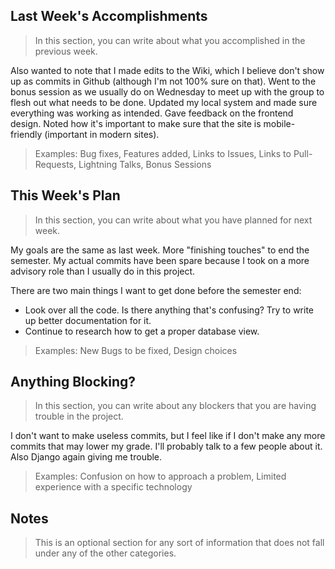 ## Last Week's Accomplishments

> In this section, you can write about what you accomplished in the previous week.

Also wanted to note that I made edits to the Wiki, which I believe don't show up as commits in Github (although I'm not 100% sure on that). Went to the bonus session as we usually do on Wednesday to meet up with the group to flesh out what needs to be done. Updated my local system and made sure everything was working as intended. Gave feedback on the frontend design. Noted how it's important to make sure that the site is mobile-friendly (important in modern sites).

> Examples:
> Bug fixes, Features added, Links to Issues, Links to Pull-Requests, Lightning Talks, Bonus Sessions

## This Week's Plan

> In this section, you can write about what you have planned for next week.

My goals are the same as last week. More "finishing touches" to end the semester. My actual commits have been spare because I took on a more advisory role than I usually do in this project.

There are two main things I want to get done before the semester end:
- Look over all the code. Is there anything that's confusing? Try to write up better documentation for it.
- Continue to research how to get a proper database view.

> Examples: New Bugs to be fixed, Design choices

## Anything Blocking?

> In this section, you can write about any blockers that you are having trouble in the project.

I don't want to make useless commits, but I feel like if I don't make any more commits that may lower my grade. I'll probably talk to a few people about it. Also Django again giving me trouble.

> Examples: Confusion on how to approach a problem, Limited experience with a specific technology

## Notes

> This is an optional section for any sort of information that does not fall under any of the other categories.
